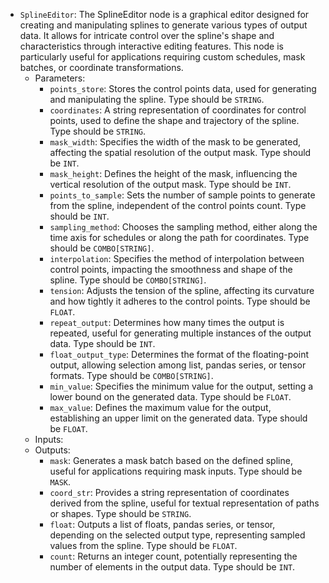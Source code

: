 - `SplineEditor`: The SplineEditor node is a graphical editor designed for creating and manipulating splines to generate various types of output data. It allows for intricate control over the spline's shape and characteristics through interactive editing features. This node is particularly useful for applications requiring custom schedules, mask batches, or coordinate transformations.
    - Parameters:
        - `points_store`: Stores the control points data, used for generating and manipulating the spline. Type should be `STRING`.
        - `coordinates`: A string representation of coordinates for control points, used to define the shape and trajectory of the spline. Type should be `STRING`.
        - `mask_width`: Specifies the width of the mask to be generated, affecting the spatial resolution of the output mask. Type should be `INT`.
        - `mask_height`: Defines the height of the mask, influencing the vertical resolution of the output mask. Type should be `INT`.
        - `points_to_sample`: Sets the number of sample points to generate from the spline, independent of the control points count. Type should be `INT`.
        - `sampling_method`: Chooses the sampling method, either along the time axis for schedules or along the path for coordinates. Type should be `COMBO[STRING]`.
        - `interpolation`: Specifies the method of interpolation between control points, impacting the smoothness and shape of the spline. Type should be `COMBO[STRING]`.
        - `tension`: Adjusts the tension of the spline, affecting its curvature and how tightly it adheres to the control points. Type should be `FLOAT`.
        - `repeat_output`: Determines how many times the output is repeated, useful for generating multiple instances of the output data. Type should be `INT`.
        - `float_output_type`: Determines the format of the floating-point output, allowing selection among list, pandas series, or tensor formats. Type should be `COMBO[STRING]`.
        - `min_value`: Specifies the minimum value for the output, setting a lower bound on the generated data. Type should be `FLOAT`.
        - `max_value`: Defines the maximum value for the output, establishing an upper limit on the generated data. Type should be `FLOAT`.
    - Inputs:
    - Outputs:
        - `mask`: Generates a mask batch based on the defined spline, useful for applications requiring mask inputs. Type should be `MASK`.
        - `coord_str`: Provides a string representation of coordinates derived from the spline, useful for textual representation of paths or shapes. Type should be `STRING`.
        - `float`: Outputs a list of floats, pandas series, or tensor, depending on the selected output type, representing sampled values from the spline. Type should be `FLOAT`.
        - `count`: Returns an integer count, potentially representing the number of elements in the output data. Type should be `INT`.
